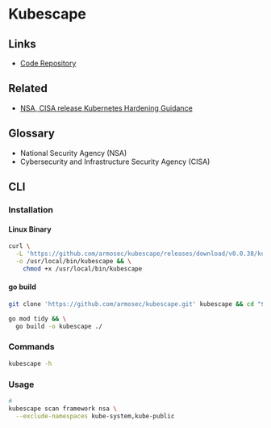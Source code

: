 # Kubescape

## Links

- [Code Repository](https://github.com/armosec/kubescape)

## Related

- [NSA, CISA release Kubernetes Hardening Guidance](https://nsa.gov/News-Features/Feature-Stories/Article-View/Article/2716980/nsa-cisa-release-kubernetes-hardening-guidance/)

## Glossary

- National Security Agency (NSA)
- Cybersecurity and Infrastructure Security Agency (CISA)

## CLI

### Installation

#### Linux Binary

```sh
curl \
  -L 'https://github.com/armosec/kubescape/releases/download/v0.0.38/kubescape' \
  -o /usr/local/bin/kubescape && \
    chmod +x /usr/local/bin/kubescape
```

#### go build

```sh
git clone 'https://github.com/armosec/kubescape.git' kubescape && cd "$_"

go mod tidy && \
  go build -o kubescape ./
```

### Commands

```sh
kubescape -h
```

### Usage

```sh
#
kubescape scan framework nsa \
  --exclude-namespaces kube-system,kube-public
```
